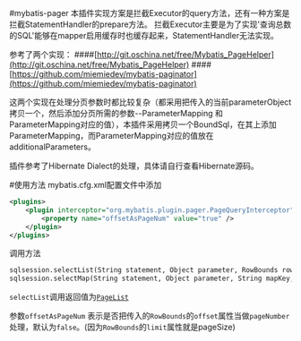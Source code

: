 #mybatis-pager
本插件实现方案是拦截Executor的query方法，还有一种方案是拦截StatementHandler的prepare方法。
拦截Executor主要是为了实现'查询总数的SQL'能够在mapper启用缓存时也缓存起来，StatementHandler无法实现。

参考了两个实现：
####[http://git.oschina.net/free/Mybatis_PageHelper](http://git.oschina.net/free/Mybatis_PageHelper)
####[https://github.com/miemiedev/mybatis-paginator](https://github.com/miemiedev/mybatis-paginator)

这两个实现在处理分页参数时都比较复杂（都采用把传入的当前parameterObject拷贝一个，然后添加分页所需的参数--ParameterMapping 和 ParameterMapping对应的值），本插件采用拷贝一个BoundSql，在其上添加ParameterMapping，而ParameterMapping对应的值放在additionalParameters。

插件参考了Hibernate Dialect的处理，具体请自行查看Hibernate源码。

#使用方法
mybatis.cfg.xml配置文件中添加
```xml
<plugins>
	<plugin interceptor="org.mybatis.plugin.pager.PageQueryInterceptor">
		<property name="offsetAsPageNum" value="true" />
	</plugin>
</plugins>
```
调用方法
```xml
sqlsession.selectList(String statement, Object parameter, RowBounds rowBounds) 或
sqlsession.selectMap(String statement, Object parameter, String mapKey, RowBounds rowBounds)
```
`selectList`调用返回值为[`PageList`](https://github.com/GitHanter/mybatis-pager/blob/master/src/main/java/org/mybatis/plugin/pager/model/PageList.java)

参数`offsetAsPageNum` 表示是否把传入的`RowBounds`的`offset`属性当做`pageNumber`处理，默认为`false`。(因为`RowBounds`的`limit`属性就是pageSize)
